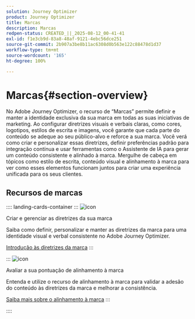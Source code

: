 ```yaml
---
solution: Journey Optimizer
product: Journey Optimizer
title: Marcas
description: Marcas
redpen-status: CREATED_||_2025-08-12_00-41-41
exl-id: f1e3cb9d-83a8-48af-9121-4ebc56dce251
source-git-commit: 2b907a3be8b11ac6308d0b563e122c88478d1d37
workflow-type: tm+mt
source-wordcount: '165'
ht-degree: 100%

---
```


# Marcas{#section-overview}

No Adobe Journey Optimizer, o recurso de “Marcas” permite definir e manter a identidade exclusiva da sua marca em todas as suas iniciativas de marketing. Ao configurar diretrizes visuais e verbais claras, como cores, logotipos, estilos de escrita e imagens, você garante que cada parte do conteúdo se adeque ao seu público-alvo e reforce a sua marca. Você verá como criar e personalizar essas diretrizes, definir preferências padrão para integração contínua e usar ferramentas como o Assistente de IA para gerar um conteúdo consistente e alinhado à marca. Mergulhe de cabeça em tópicos como estilo de escrita, conteúdo visual e alinhamento à marca para ver como esses elementos funcionam juntos para criar uma experiência unificada para os seus clientes.

## Recursos de marcas

:::: landing-cards-container
:::
![icon](https://cdn.experienceleague.adobe.com/icons/circle-play.svg)

Criar e gerenciar as diretrizes da sua marca

Saiba como definir, personalizar e manter as diretrizes da marca para uma identidade visual e verbal consistente no Adobe Journey Optimizer.

[Introdução às diretrizes da marca](../using/content-management/brands.md)
:::

:::
![icon](https://cdn.experienceleague.adobe.com/icons/list-check.svg?lang=pt-BR)

Avaliar a sua pontuação de alinhamento à marca

Entenda e utilize o recurso de alinhamento à marca para validar a adesão do conteúdo às diretrizes da marca e melhorar a consistência.

[Saiba mais sobre o alinhamento à marca](../using/content-management/brands-score.md)
:::

::::
